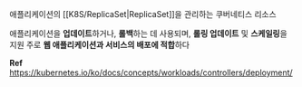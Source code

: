 애플리케이션의 [[K8S/ReplicaSet|ReplicaSet]]을 관리하는 쿠버네티스 리소스 

애플리케이션을 **업데이트**하거나, **롤백**하는 데 사용되며, **롤링 업데이트** 및 **스케일링**을 지원
주로 **웹 애플리케이션과 서비스의 배포에 적합**하다 

**Ref**
https://kubernetes.io/ko/docs/concepts/workloads/controllers/deployment/